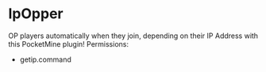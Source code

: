 # IpOpper
OP players automatically when they join, depending on their IP Address with this PocketMine plugin!
Permissions:
- getip.command
